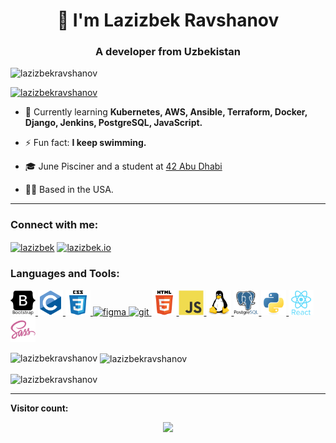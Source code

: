 <h1 align="center">👋 I'm Lazizbek Ravshanov</h1>
<h3 align="center">A developer from Uzbekistan</h3>

<p align="left"> <img src="https://komarev.com/ghpvc/?username=lazizbekravshanov&label=Profile%20views&color=0e75b6&style=flat" alt="lazizbekravshanov" /> </p>

<p align="left"> <a href="https://github.com/ryo-ma/github-profile-trophy"><img src="https://github-profile-trophy.vercel.app/?username=lazizbekravshanov" alt="lazizbekravshanov" /></a> </p>

- 🌱 Currently learning **Kubernetes, AWS, Ansible, Terraform, Docker, Django, Jenkins, PostgreSQL, JavaScript.**


- ⚡ Fun fact: **I keep swimming.**

- :mortar_board: June Pisciner and a student at <a href="https://42abudhabi.ae/" target="_blank"> 42 Abu Dhabi </a>


- 🏴‍☠️ Based in the USA.
<hr>
<h3 align="left">Connect with me:</h3>
<p align="left">
<a href="https://linkedin.com/in/lazizbekravshanov" target="blank"><img align="center" src="https://raw.githubusercontent.com/rahuldkjain/github-profile-readme-generator/master/src/images/icons/Social/linked-in-alt.svg" alt="lazizbek" height="30" width="40" /></a>
<a href="https://www.instagram.com/lazizbek.io/" target="blank"><img align="center" src="https://raw.githubusercontent.com/rahuldkjain/github-profile-readme-generator/master/src/images/icons/Social/instagram.svg" alt="lazizbek.io" height="30" width="40" /></a>
</p>

<h3 align="left">Languages and Tools:</h3>
<p align="left"> <a href="https://getbootstrap.com" target="_blank" rel="noreferrer"> <img src="https://raw.githubusercontent.com/devicons/devicon/master/icons/bootstrap/bootstrap-plain-wordmark.svg" alt="bootstrap" width="40" height="40"/> </a> <a href="https://www.cprogramming.com/" target="_blank" rel="noreferrer"> <img src="https://raw.githubusercontent.com/devicons/devicon/master/icons/c/c-original.svg" alt="c" width="40" height="40"/> </a> <a href="https://www.w3schools.com/css/" target="_blank" rel="noreferrer"> <img src="https://raw.githubusercontent.com/devicons/devicon/master/icons/css3/css3-original-wordmark.svg" alt="css3" width="40" height="40"/> <a href="https://www.figma.com/" target="_blank" rel="noreferrer"> <img src="https://www.vectorlogo.zone/logos/figma/figma-icon.svg" alt="figma" width="40" height="40"/> </a> <a href="https://git-scm.com/" target="_blank" rel="noreferrer"> <img src="https://www.vectorlogo.zone/logos/git-scm/git-scm-icon.svg" alt="git" width="40" height="40"/> </a> <a href="https://www.w3.org/html/" target="_blank" rel="noreferrer"> <img src="https://raw.githubusercontent.com/devicons/devicon/master/icons/html5/html5-original-wordmark.svg" alt="html5" width="40" height="40"/> </a> <a href="https://developer.mozilla.org/en-US/docs/Web/JavaScript" target="_blank" rel="noreferrer"> <img src="https://raw.githubusercontent.com/devicons/devicon/master/icons/javascript/javascript-original.svg" alt="javascript" width="40" height="40"/> </a> <a href="https://www.linux.org/" target="_blank" rel="noreferrer"> <img src="https://raw.githubusercontent.com/devicons/devicon/master/icons/linux/linux-original.svg" alt="linux" width="40" height="40"/> </a> <a href="https://www.postgresql.org" target="_blank" rel="noreferrer"> <img src="https://raw.githubusercontent.com/devicons/devicon/master/icons/postgresql/postgresql-original-wordmark.svg" alt="postgresql" width="40" height="40"/> </a> <a href="https://www.python.org" target="_blank" rel="noreferrer"> <img src="https://raw.githubusercontent.com/devicons/devicon/master/icons/python/python-original.svg" alt="python" width="40" height="40"/> </a> <a href="https://reactjs.org/" target="_blank" rel="noreferrer"> <img src="https://raw.githubusercontent.com/devicons/devicon/master/icons/react/react-original-wordmark.svg" alt="react" width="40" height="40"/> </a> <a href="https://sass-lang.com" target="_blank" rel="noreferrer"> <img src="https://raw.githubusercontent.com/devicons/devicon/master/icons/sass/sass-original.svg" alt="sass" width="40" height="40"/> </a> </p>

<p><img align="left" src="https://github-readme-stats.vercel.app/api/top-langs?username=lazizbekravshanov&show_icons=true&locale=en&layout=compact" alt="lazizbekravshanov" /></p>

<p>&nbsp;<img align="center" src="https://github-readme-stats.vercel.app/api?username=lazizbekravshanov&show_icons=true&locale=en" alt="lazizbekravshanov" /></p>

<p><img align="center" src="https://github-readme-streak-stats.herokuapp.com/?user=lazizbekravshanov&" alt="lazizbekravshanov" /></p>
<hr>

**Visitor count:** <br>
<p align="center">
<img src="https://profile-counter.glitch.me/lazizbekravshanov/count.svg" "text-align:center">
</p>
